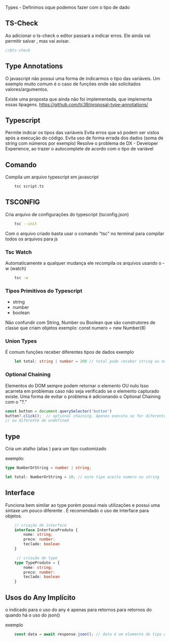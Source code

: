 Types - Definimos oque podemos fazer com o tipo de dado

## TS-Check
Ao adicionar o ts-check o editor passará a indicar erros. 
Ele ainda vai permitir salvar , mas vai avisar.

```js
//@ts-check 
```

## Type Annotations

O javascript não possui uma forma de indicarmos o tipo das variáveis.
Um exemplo muito comum é o caso de funções onde são solicitados valores/argumentos.

Existe uma proposta que ainda não foi implementada, que implementa essas tipagens.
https://github.com/tc39/proposal-type-annotations/



## Typescript

Permite indicar os tipos das variáveis
Evita erros que só podem ser vistos após a execução do código.
Evita uso de forma errada dos dados (soma de string com números por exemplo)
Resolve o problema de DX - Developer Experience, ao trazer o autocomplete de acordo com o tipo de variável



## Comando

Compila um arquivo typescript em javascript

```bash 
    tsc script.ts 
```

## TSCONFIG


Cria arquivo de configurações do typescript (tsconfig.json)
```bash
    tsc --init
```
Com o arquivo criado basta usar o comando "tsc" no terminal para compilar todos os arquivos para js


### Tsc Watch
Automaticamente a qualquer mudança ele recompila os arquivos usando
o -w (watch)
```bash
    tsc -w
```

### Tipos Primitivos do Typescript


- string 
- number
- boolean

Não confundir com String, Number ou Boolean que são construtores de classe que
criam objetos 
exemplo:
const numero = new Number(8)

### Union Types

É comum funções receber diferentes tipos de dados
exemplo

```ts
    let total: string | number = 200 // total pode receber string ou number
```

### Optional Chaining
Elementos do DOM sempre podem retornar o elemento OU nulo
Isso acarreta em problemas caso não seja verificado se o elemento capturado existe.
Uma forma de evitar o problema é adicionando o Optional Chaining com o "?."

```ts
const button = document.querySelector('button')
button?.click();  // optional chaining. Apenas executa se for diferente de null
// ou diferente de undefined
```


## type 
Cria um atalho (alias ) para um tipo customizado

exemplo: 
```ts
type NumberOrString = number | string;

let total: NumberOrString = 10; // este tipo aceita numero ou string

```

## Interface
Funciona bem similar ao type porém possui mais utilizações e possui 
uma sintaxe um pouco diferente . É recomendado o uso de Interface para objetos.

```ts
    // criação de interface
    interface InterfaceProduto {
        nome: string;
        preco: number:
        teclado: boolean
    }

     // criação de type 
    type TypeProduto = {
        nome: string;
        preco: number:
        teclado: boolean
    }


```

## Usos do Any Implícito

o indicado para o uso do any é apenas para retornos para retornos do quando há o uso do json() 

exemplo
```js 
    const data = await response.json(); // data é um elemento do tipo Any implicito
```